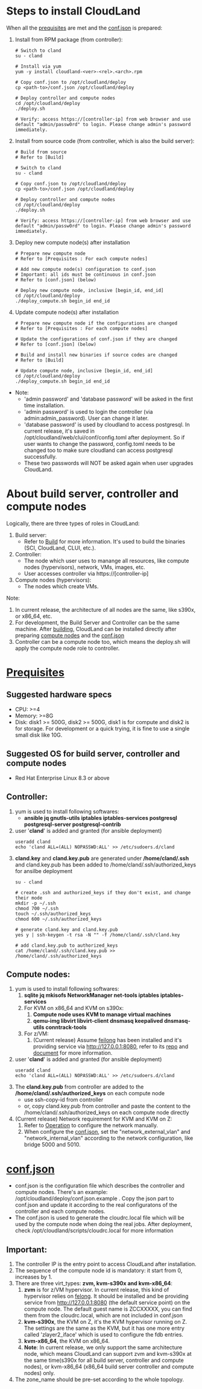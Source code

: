 # Steps to install CloudLand
When all the [prequisites](#prequisites) are met and the [conf.json](#confjson) is prepared:
1. Install from RPM package (from controller):
    ```
   # Switch to cland
   su - cland

   # Install via yum
   yum -y install cloudland-<ver>-<rel>.<arch>.rpm

   # Copy conf.json to /opt/cloudland/deploy
   cp <path-to>/conf.json /opt/cloudland/deploy

   # Deploy controller and compute nodes
   cd /opt/cloudland/deploy
   ./deploy.sh

   # Verify: access https://[controller-ip] from web browser and use default "admin/passw0rd" to login. Please change admin's password immediately.

2. Install from source code (from controller, which is also the build server):
    ```
    # Build from source
    # Refer to [Build]

    # Switch to cland
    su - cland

    # Copy conf.json to /opt/cloudland/deploy
    cp <path-to>/conf.json /opt/cloudland/deploy

    # Deploy controller and compute nodes
    cd /opt/cloudland/deploy
    ./deploy.sh

    # Verify: access https://[controller-ip] from web browser and use default "admin/passw0rd" to login. Please change admin's password immediately.
    ```
3. Deploy new compute node(s) after installation
   ```
   # Prepare new compute node
   # Refer to [Prequisites : For each compute nodes]

   # Add new compute node(s) configuration to conf.json
   # Important: all ids must be continuous in conf.json
   # Refer to [conf.json] (below)

   # Deploy new compute node, inclusive [begin_id, end_id]
   cd /opt/cloudland/deploy
   ./deploy_compute.sh begin_id end_id
   ```
4. Update compute node(s) after installation
    ```
    # Prepare new compute node if the configurations are changed
    # Refer to [Prequisites : For each compute nodes]

    # Update the configurations of conf.json if they are changed
    # Refer to [conf.json] (below)

    # Build and install new binaries if source codes are changed
    # Refer to [Build]

    # Update compute node, inclusive [begin_id, end_id]
    cd /opt/cloudland/deploy
    ./deploy_compute.sh begin_id end_id
* Note:
  * 'admin password' and 'database password' will be asked in the first time installation.
  * 'admin password' is used to login the controller (via admin:admin_password). User can change it later.
  * 'database password' is used by cloudland to access postgresql. In current release, it's saved in /opt/cloudland/web/clui/conf/config.toml after deployment. So if user wants to change the password, config.toml needs to be changed too to make sure cloudland can access postgresql successfully.
  * These two passwords will NOT be asked again when user upgrades CloudLand. 

# About build server, controller and compute nodes
Logically, there are three types of roles in CloudLand:
1. Build server: 
   - Refer to [Build](Build.md) for more information. It's used to build the binaries (SCI, CloudLand, CLUI, etc.).
2. Controller:
   - The node which user uses to manange all resources, like compute nodes (hypervisors), network, VMs, images, etc.
   - User accesses controller via https://[controller-ip]
3. Compute nodes (hypervisors):
   - The nodes which create VMs.

Note:
1. In current release, the architecture of all nodes are the same, like s390x, or x86_64, etc.
2. For development, the Build Server and Controller can be the same machine. After [building](Build.md), CloudLand can be installed directly after preparing [compute nodes](#prequisites) and the [conf.json](#confjson)
3. Controller can be a compute node too, which means the deploy.sh will apply the compute node role to controller.

# [Prequisites](#prequisites)

## Suggested hardware specs
- CPU: >=4
- Memory: >=8G
- Disk: disk1 >= 500G, disk2 >= 500G, disk1 is for compute and disk2 is for storage. For development or a quick trying, it is fine to use a single small disk like 10G.

## Suggested OS for build server, controller and compute nodes
- Red Hat Enterprise Linux 8.3 or above
## Controller:
1. yum is used to install following softwares: 
   - **ansible jq gnutls-utils iptables iptables-services postgresql postgresql-server postgresql-contrib**
2. user '**cland**' is added and granted (for ansible deployment)
   ```
   useradd cland
   echo 'cland ALL=(ALL) NOPASSWD:ALL' >> /etc/sudoers.d/cland
   ```
3. **cland.key** and **cland.key.pub** are generated under **/home/cland/.ssh** and cland.key.pub has been added to /home/cland/.ssh/authorized_keys for ansilbe deployment
   ```
   su - cland

   # create .ssh and authorized_keys if they don't exist, and change their mode
   mkdir -p ~/.ssh
   chmod 700 ~/.ssh
   touch ~/.ssh/authorized_keys
   chmod 600 ~/.ssh/authorized_keys

   # generate cland.key and cland.key.pub
   yes y | ssh-keygen -t rsa -N "" -f /home/cland/.ssh/cland.key

   # add cland.key.pub to authorized_keys
   cat /home/cland/.ssh/cland.key.pub >> /home/cland/.ssh/authorized_keys
   ```

## Compute nodes:
1. yum is used to install following softwares:
   1. **sqlite jq mkisofs NetworkManager net-tools iptables iptables-services**
   2. For KVM on x86_64 and KVM on s390x: 
      1. **Compute node uses KVM to manage virtual machines**
      2. **qemu-img libvirt libvirt-client dnsmasq keepalived dnsmasq-utils conntrack-tools**
   3. For z/VM:
      1. (Current release) Assume [feilong](https://github.com/openmainframeproject/feilong) has been installed and it's providing service via http://127.0.0.1:8080, refer to its [repo](https://github.com/openmainframeproject/feilong) and [document](https://cloudlib4zvm.readthedocs.io/en/latest/index.html) for more information.
2. user '**cland**' is added and granted (for ansible deployment)
   ```
   useradd cland
   echo 'cland ALL=(ALL) NOPASSWD:ALL' >> /etc/sudoers.d/cland
   ```
3. The **cland.key.pub** from controller are added to the **/home/cland/.ssh/authorized_keys** on each compute node
    - use ssh-copy-id from controller
    - or, copy cland.key.pub from controller and paste the content to the /home/cland/.ssh/authorized_keys on each compute node directly
4. (Current release) Network requirement for KVM and KVM on Z:
   1. Refer to [Operation](Operation.md) to configure the network manually. 
   2. When configure the [conf.json](#confjson), set the "network_external_vlan" and "network_internal_vlan" according to the network configuration, like bridge 5000 and 5010.

# [conf.json](#confjson)
- conf.json is the configuration file which describes the controller and compute nodes. There's an example: /opt/cloudland/deploy/conf.json.example . Copy the json part to conf.json and update it according to the real configuratons of the controller and each compute nodes.
- The conf.json is used to generate the cloudrc.local file which will be used by the compute node when doing the real jobs. After deployment, check /opt/cloudland/scripts/cloudrc.local for more information

## Important:
1. The controller IP is the entry point to access CloudLand after installation.
2. The sequence of the compute node id is mandatory: it start from 0, increases by 1. 
3. There are three virt_types: **zvm, kvm-s390x and kvm-x86_64**:
   1. **zvm** is for z/VM hypervisor. In current release, this kind of hypervisor relies on [felong](https://github.com/openmainframeproject/feilong). It should be installed and be providing service from http://127.0.0.1:8080 (the default service point) on the compute node. The default guest name is ZCCXXXXX, you can find them from the cloudrc.local, which are not included in conf.json
   2. **kvm-s390x**, the KVM on Z, it's the KVM hypervisor running on Z. The settings are the same as the KVM, but it has one more entry called 'zlayer2_iface' which is used to configure the fdb entries.
   3. **kvm-x86_64**, the KVM on x86_64.
   4. **Note**: In current release, we only support the same architecture node, which means CloudLand can support zvm and kvm-s390x at the same time(s390x for all build server, controller and compute nodes), or kvm-x86_64 (x86_64 build server controller and compute nodes) only.
4. The zone_name should be pre-set according to the whole topology. 